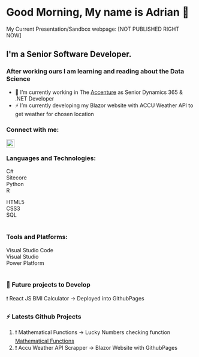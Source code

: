 # Good Morning, My name is Adrian 👋
My Current Presentation/Sandbox webpage: [NOT PUBLISHED RIGHT NOW]

## I'm a Senior Software Developer.
### After working ours I am learning and reading about the Data Science
- 🔭 I’m currently working in The [Accenture](https://www.accenture.com/pl-pl) as Senior Dynamics 365 & .NET Developer
- ⚡ I’m currently developing my Blazor website with ACCU Weather API to get weather for chosen location

### Connect with me:

[<img align="left" alt="DataScienceAdrian | LinkedIn" width="22px" src="https://pngimg.com/uploads/linkedIn/linkedIn_PNG16.png" />][linkedin]

<br />

### Languages and Technologies:

C#<br />
Sitecore<br />
Python<br />
R
<br />

HTML5<br />
CSS3<br />
SQL<br />
<br />

### Tools and Platforms:
Visual Studio Code <br />
Visual Studio <br />
Power Platform<br />
<br />

### 📕 Future projects to Develop

<!-- BLOG-POST-LIST:START -->
❗️ React JS BMI Calculator -> Deployed into GithubPages <br />
<!-- BLOG-POST-LIST:END -->


### ⚡ Latests Github Projects
  
<!--START_SECTION:activity-->
1. ❗️ Mathematical Functions -> Lucky Numbers checking function [Mathematical Functions](https://github.com/DataScienceAdrian/MathematicalFunctions)
2. ❗️ Accu Weather API Scrapper -> Blazor Website with GithubPages

<!--END_SECTION:activity-->

[linkedin]: https://www.linkedin.com/in/adrian-marcinczyk-17b12518a/

